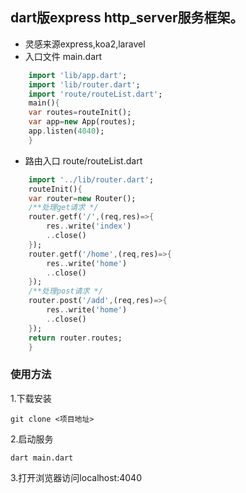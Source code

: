 ## dart版express http_server服务框架。
- 灵感来源express,koa2,laravel
- 入口文件 main.dart
```dart
    import 'lib/app.dart';
    import 'lib/router.dart';
    import 'route/routeList.dart';
    main(){
    var routes=routeInit();
    var app=new App(routes);
    app.listen(4040);
    }

```
- 路由入口 route/routeList.dart
```dart
    import '../lib/router.dart';
    routeInit(){
    var router=new Router();
    /**处理get请求 */
    router.getf('/',(req,res)=>{
        res..write('index')
        ..close()
    });
    router.getf('/home',(req,res)=>{
        res..write('home')
        ..close()
    });
    /**处理post请求 */
    router.post('/add',(req,res)=>{
        res..write('home')
        ..close()
    });
    return router.routes;
    }
```
### 使用方法
1.下载安装
```shell
git clone <项目地址>
```
2.启动服务
```shell
dart main.dart
```
3.打开浏览器访问localhost:4040


